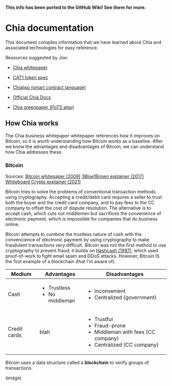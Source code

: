 
**This info has been ported to the GitHub Wiki!  See there for more.**

# Chia documentation

This document compiles information that we have learned about Chia and associated technologies for easy reference.

Resources suggested by Joe: 
* [Chia whitepaper](https://www.chia.net/approach/)

* [CAT1 token spec](https://www.chia.net/2021/11/15/the-CATs-out-of-the-bag.en.html)

* [Chialisp \(smart contract language\)](https://chialisp.com/)

* [Official Chia Docs](https://docs.chia.net/docs/01introduction/what-is-chia/)

* [Chia greenpaper (PoTS algo)](https://www.chia.net/greenpaper/)

## How Chia works

The Chia business whitepaper whitepaper references how it improves on Bitcoin, so it is worth understanding how Bitcoin works as a baseline.  After we know the advantages and disadvantages of Bitcoin, we can understand how Chia addresses these.


### Bitcoin

Sources: [Bitcoin whitepaper (2009)](https://bitcoin.org/en/bitcoin-paper) [3Blue1Brown explainer (2017)](https://www.youtube.com/watch?v=bBC-nXj3Ng4) [Whiteboard Crypto explainer (2021)]()

Bitcoin tries to solve the problems of conventional transaction methods using cryptography. Accepting a credit/debit card requires a seller to trust both the buyer and the credit card company, and to pay fees to the CC company to offset the cost of dispute resolution. The alternative is to accept cash, which cuts out middlemen but sacrifices the convenience of electronic payment, which is impossible for companies that do business online.

Bitcoin attempts to combine the trustless nature of cash with the convencience of electronic payment by using cryptography to make fraudulent transactions very difficult.  Bitcoin was not the first method to use cryptography to prevent fraud; it builds on [Hashcash (1997)](https://en.wikipedia.org/wiki/Hashcash#Technical_details), which used proof-of-work to fight email spam and DDoS attacks. However, Bitcoin IS the first example of a blockchain (that I'm aware of).

Medium |  Advantages | Disadvantages
--- | --- | ---
Cash | <ul><li>Trustless</li><li>No middleman</li></ul> | <ul><li>Inconvenient</li><li>Centralized (government)</li></ul>
Credit cards | blah | <ul><li>Trustful</li><li>Fraud-prone</li><li>Middleman with fees (CC company)</li><li>Centralized (CC company)</li></ul>


Bitcoin uses a data structure called a **blockchain** to verify groups of transactions.

(image)

